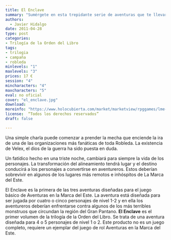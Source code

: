 ```yaml
---
title: El Enclave
summary: "Sumérgete en esta trepidante serie de aventuras que te llevará a explorar los rincones más insospechados de Robleda. Forma parte de la Orden del Libro, una organización de pensadores, científicos y hechiceros que aglutina a un sin fin de mentes brillantes, volcadas en el servicio a sus conciudadanos. Enfréntate a la incomprensión y el odio de aquellos que no son capaces de comprender la verdad. Y busca tu lugar en un mundo que te teme y odia a partes iguales."
authors:
  - Javier Hidalgo
date: 2011-04-28
type: post
categories:
- Trilogía de la Orden del Libro
tags:
- trilogia
- campaña
- robleda
minlevels: "1"
maxlevels: "3"
prices: 17 €
session: "4"
mincharacters: "4"
maxcharacters: "5"
eval: no oficial
cover: "el_enclave.jpg"
download:
moreinfo: "https://www.holocubierta.com/market/marketview/rpggames/lme-ol1-enclave-detail"
license:  “Todos los derechos reservados”
draft: false

---
```


Una simple charla puede comenzar a prender la mecha que enciende la ira de una de las organizaciones más fanáticas de toda Robleda. La existencia de Velex, el dios de la guerra ha sido puesta en duda.

Un fatídico hecho en una triste noche, cambiará para siempre la vida de los personajes. La transformación del alineamiento tendrá lugar y el destino conducirá a los personajes a convertirse en aventureros. Estos deberían sobrevivir en algunos de los lugares más remotos e inhóspitos de La Marca del Este.

El Enclave es la primera de las tres aventuras diseñadas para el juego básico de Aventuras en la Marca del Este. La aventura está diseñada para ser jugada por cuatro o cinco personajes de nivel 1-2 y en ella los aventureros deberían enfrentarse contra algunos de los más terribles monstruos que circundan la región del Gran Pantano.
**El Enclave** es el primer volumen de la trilogía de la Orden del Libro. Se trata de una aventura diseñada para 4 o 5 personajes de nivel 1 o 2. Este producto no es un juego completo, requiere un ejemplar del juego de rol Aventuras en la Marca del Este.